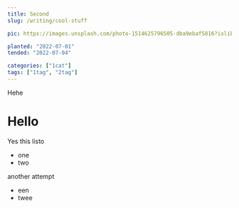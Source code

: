 ```yaml
---
title: Second
slug: /writing/cool-stuff

pic: https://images.unsplash.com/photo-1514625796505-dba9ebaf5816?ixlib=rb-1.2.1&ixid=eyJhcHBfaWQiOjEyMDd9&auto=format&fit=crop&w=1349&q=80

planted: "2022-07-01"
tended: "2022-07-04"

categories: ["1cat"]
tags: ["1tag", "2tag"]
---
```


Hehe

# Hello

Yes this
listo

- one
- two

another attempt

- een
- twee

